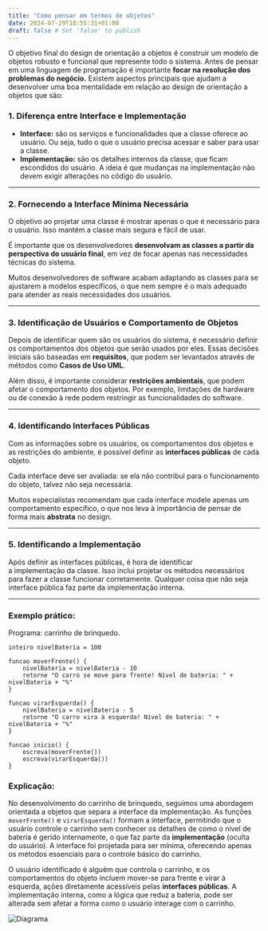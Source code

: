 ```yaml
---
title: "Como pensar em termos de objetos"
date: 2024-07-29T18:55:31+01:00
draft: false # Set 'false' to publish
---
```


O objetivo final do design de orientação a objetos é construir um modelo de objetos robusto e funcional que represente todo o sistema. 
Antes de pensar em uma linguagem de programação é importante **focar na resolução dos problemas do negócio.**
Existem aspectos principais que ajudam a desenvolver uma boa mentalidade em relação ao design de orientação a objetos que são:


### 1. Diferença entre Interface e Implementação

- **Interface:** são os serviços e funcionalidades que a classe oferece ao usuário. Ou seja, tudo o que o usuário precisa acessar e saber para usar a classe.
- **Implementação:** são os detalhes internos da classe, que ficam escondidos do usuário. A ideia é que mudanças na implementação não devem exigir alterações no código do usuário.

---

### 2. Fornecendo a Interface Mínima Necessária

O objetivo ao projetar uma classe é mostrar apenas o que é necessário para o usuário. Isso mantém a classe mais segura e fácil de usar.

É importante que os desenvolvedores **desenvolvam as classes a partir da perspectiva do usuário final**, em vez de focar apenas nas necessidades técnicas do sistema. 

Muitos desenvolvedores de software acabam adaptando as classes para se ajustarem a modelos específicos, o que nem sempre é o mais adequado para atender as reais necessidades dos usuários.

-----

### 3. Identificação de Usuários e Comportamento de Objetos

Depois de identificar quem são os usuários do sistema, é necessário definir os comportamentos dos objetos que serão usados por eles. Essas decisões iniciais são baseadas em **requisitos**, que podem ser levantados através de métodos como **Casos de Uso UML**.

Além disso, é importante considerar **restrições ambientais**, que podem afetar o comportamento dos objetos. Por exemplo, limitações de hardware ou de conexão à rede podem restringir as funcionalidades do software.

------

### 4. Identificando Interfaces Públicas

Com as informações sobre os usuários, os comportamentos dos objetos e as restrições do ambiente, é possível definir as **interfaces públicas** de cada objeto. 

Cada interface deve ser avaliada: se ela não contribui para o funcionamento do objeto, talvez não seja necessária. 

Muitos especialistas recomendam que cada interface modele apenas um comportamento específico, o que nos leva à importância de pensar de forma mais **abstrata** no design.

------

### 5. Identificando a Implementação

Após definir as interfaces públicas, é hora de identificar a implementação da classe. Isso inclui projetar os métodos necessários para fazer a classe funcionar corretamente. Qualquer coisa que não seja interface pública faz parte da implementação interna.

---

### Exemplo prático:

Programa: carrinho de brinquedo.

    inteiro nivelBateria = 100
    
    funcao moverFrente() {
        nivelBateria = nivelBateria - 10  
        retorne "O carro se move para frente! Nível de bateria: " + nivelBateria + "%"
    }

    funcao virarEsquerda() {
        nivelBateria = nivelBateria - 5 
        retorne "O carro vira à esquerda! Nível de bateria: " + nivelBateria + "%"
    }
    
    funcao inicio() {
        escreva(moverFrente())   
        escreva(virarEsquerda()) 
    }

### Explicação: 

No desenvolvimento do carrinho de brinquedo, seguimos uma abordagem orientada a objetos que separa a interface da implementação. As funções `moverFrente()` e `virarEsquerda()` formam a interface, permitindo que o usuário controle o carrinho sem conhecer os detalhes de como o nível de bateria é gerido internamente, o que faz parte da **implementação** (oculta do usuário). A interface foi projetada para ser mínima, oferecendo apenas os métodos essenciais para o controle básico do carrinho.

O usuário identificado é alguém que controla o carrinho, e os comportamentos do objeto incluem mover-se para frente e virar à esquerda, ações diretamente acessíveis pelas **interfaces públicas**. A implementação interna, como a lógica que reduz a bateria, pode ser alterada sem afetar a forma como o usuário interage com o carrinho.

![Diagrama](/images/diagrama2.png)
